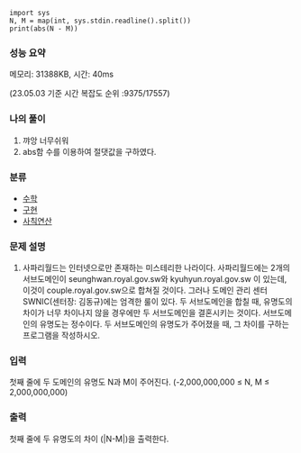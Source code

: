 ```
import sys
N, M = map(int, sys.stdin.readline().split())
print(abs(N - M))
```

### 성능 요약

메모리:   31388KB, 시간: 40ms 

(23.05.03 기준 시간 복잡도 순위 :9375/17557)



### 나의 풀이

1. 꺄앙 너무쉬워
2. abs함 수를 이용하여 절댓값을 구하였다.


### 분류

- [수학](https://www.acmicpc.net/problem/tag/124)
- [구현](https://www.acmicpc.net/problem/tag/102)
- [사칙연산](https://www.acmicpc.net/problem/tag/121)

### 문제 설명

1. 사파리월드는 인터넷으로만 존재하는 미스테리한 나라이다. 사파리월드에는 2개의 서브도메인이 seunghwan.royal.gov.sw와 kyuhyun.royal.gov.sw 이 있는데, 이것이 couple.royal.gov.sw으로 합쳐질 것이다. 그러나 도메인 관리 센터 SWNIC(센터장: 김동규)에는 엄격한 룰이 있다. 두 서브도메인을 합칠 때, 유명도의 차이가 너무 차이나지 않을 경우에만 두 서브도메인을 결혼시키는 것이다. 서브도메인의 유명도는 정수이다. 두 서브도메인의 유명도가 주어졌을 때, 그 차이를 구하는 프로그램을 작성하시오.

### 입력

첫째 줄에 두 도메인의 유명도 N과 M이 주어진다. (-2,000,000,000 ≤ N, M ≤ 2,000,000,000)

### 출력

첫째 줄에 두 유명도의 차이 (|N-M|)을 출력한다.